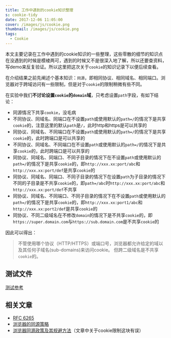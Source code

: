 ```yaml
---
title: 工作中遇到的cookie知识整理
s: cookie-tidy
date: 2017-12-06 11:05:00
cover: /images/js/cookie.png
thumbnail: /images/js/cookie.png
tags:
  - Cookie
---
```

本文主要记录在工作中遇到的cookie知识的一些整理，这些零散的细节的知识点在没遇到的时候是模棱两可，遇到的时候又不是很深入地了解，所以还要查资料，写demo来反复验证。所以这里把这次关于`cookie`的知识记录下以便后续查看。

在介绍结果之前先阐述个基本知识：`同源`，即相同协议、相同域名、相同端口。浏览器对于跨域访问有一些限制，但是对于`cookie`的限制稍微有些不同。
<!-- more -->

在实验中我们**不讨论设置`cookie`的`domain`域**，只考虑设置`path`字段，有如下结论：

- 同源情况下共享`cookie`，没毛病
- 不同协议、同域名、同端口在不设置`path`或使用默认的`path=/`的情况下是共享`cookie`的，注意这里的默认`path`是`/`，此时http和https是可以共享的
- 同协议、同域名、不同端口在不设置`path`或使用默认的`path=/`的情况下是共享`cookie`的，此时跨端口是可以共享的
- 不同协议、同域名、不同端口在不设置`path`或使用默认的`path=/`的情况下是共享`cookie`的，此时跨端口是可以共享的
- 同协议、同域名、同端口、不同子目录的情况下在不设置`path`或使用默认的`path=/`的情况下是共享`cookie`的，即`http://xxx.xx:port/abc`和`http://xxx.xx:port/def`是共享`cookie`的
- 同协议、同域名、同端口、不同子目录的情况下在设置`path`为子目录的情况下不同的子目录是不共享`cookie`的，即`path=/abc`时`http://xxx.xx:port/abc`和`http://xxx.xx:port/def`不共享
- 同协议、同域名、不同端口、不同子目录的情况下在不设置`path`或使用默认的`path=/`的情况下是共享`cookie`的，即`http://xxx.xx:port1/abc`和`http://xxx.xx:port2/def`是共享`cookie`的
- 同协议、不同二级域名在不修改`domain`的情况下是不共享`cookie`的，即`https://super.domain.com`与`https://sub.domain.com`是不共享`cookie`的

因此可以得出：
> 不管使用哪个协议（HTTP/HTTPS）或端口号，浏览器都允许给定的域以及其任何子域名(sub-domains)来访问cookie。
但跨二级域名是不共享`cookie`的。

## 测试文件
[测试参考](https://gist.github.com/erguotou520/97aab008e765d80c772e5717ad01c1c1)

## 相关文章
- [RFC 6265](https://tools.ietf.org/html/rfc6265)
- [浏览器的同源策略](https://developer.mozilla.org/zh-CN/docs/Web/Security/Same-origin_policy)
- [浏览器同源政策及其规避方法](http://www.ruanyifeng.com/blog/2016/04/same-origin-policy.html)（文章中关于cookie限制这块有误）
